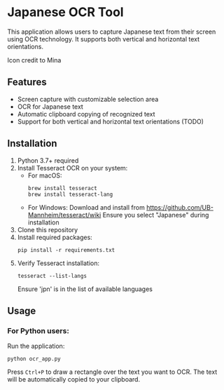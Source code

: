 # Japanese OCR Tool

This application allows users to capture Japanese text from their screen using OCR technology. It supports both vertical and horizontal text orientations.

Icon credit to Mina

## Features

- Screen capture with customizable selection area
- OCR for Japanese text
- Automatic clipboard copying of recognized text
- Support for both vertical and horizontal text orientations (TODO)

## Installation

1. Python 3.7+ required
2. Install Tesseract OCR on your system:
   - For macOS:
     ```
     brew install tesseract
     brew install tesseract-lang
     ```
   - For Windows:
     Download and install from https://github.com/UB-Mannheim/tesseract/wiki
     Ensure you select "Japanese" during installation
3. Clone this repository
4. Install required packages:
   ```
   pip install -r requirements.txt
   ```
5. Verify Tesseract installation:
   ```
   tesseract --list-langs
   ```
   Ensure 'jpn' is in the list of available languages

## Usage

### For Python users:
Run the application:
```
python ocr_app.py
```
Press `Ctrl+P` to draw a rectangle over the text you want to OCR.
The text will be automatically copied to your clipboard.
